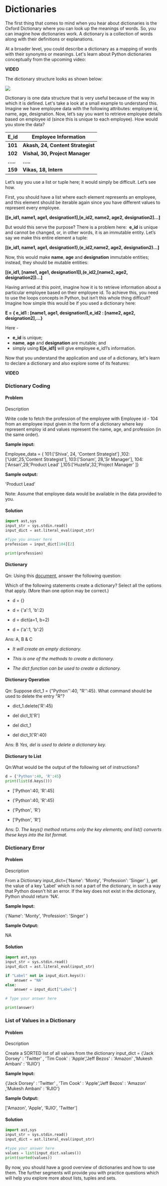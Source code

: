 # Dictionaries

The first thing that comes to mind when you hear about dictionaries is the Oxford Dictionary where you can look up the meanings of words. So, you can imagine how dictionaries work. A dictionary is a collection of words along with their definitions or explanations.

At a broader level, you could describe a dictionary as a mapping of words with their synonyms or meanings. Let's learn about Python dictionaries conceptually from the upcoming video:

**VIDEO**

The dictionary structure looks as shown below:

![](https://i.ibb.co/SVrk3xY/Dictionary-Key-Value.png)

Dictionary is one data structure that is very useful because of the way in which it is defined. Let's take a look at a small example to understand this. Imagine we have employee data with the following attributes: employee id, name, age, designation. Now, let’s say you want to retrieve employee details based on employee id (since this is unique to each employee). How would you store the data?

| **E_id** | **Employee Information**          |
| -------- | --------------------------------- |
| **101**  | **Akash, 24, Content Strategist** |
| **102**  | **Vishal, 30, Project Manager**   |
| **…..**  | **…..**                           |
| **159**  | **Vikas, 18, Intern**             |

Let’s say you use a list or tuple here; it would simply be difficult. Let’s see how.

First, you should have a list where each element represents an employee, and this element should be iterable again since you have different values to represent every employee.

**[[e_id1, name1, age1, designation1],[e_id2, name2, age2, designation2]...]**

But would this serve the purpose? There is a problem here:  **e_id** is unique and cannot be changed, or, in other words, it is an immutable entity. Let’s say we make this entire element a tuple:

**[(e_id1, name1, age1, designation1),(e_id2,name2, age2, designation2)...]**

Now, this would make **name**, **age** and **designation** immutable entities; instead, they should be mutable entities:

**[(e_id1, [name1, age1, designation1]),(e_id2,[name2, age2, designation2])...]**

Having arrived at this point, imagine how it is to retrieve information about a particular employee based on their employee id. To achieve this, you need to use the loops concepts in Python, but isn’t this whole thing difficult? Imagine how simple this would be if you used a dictionary here:

**E = { e_id1 : [name1, age1, designation1],e_id2 : [name2, age2, designation2],...}**

Here - 

- **e_id** is unique;
- **name**, **age** and **designation** are mutable; and
- simply using **E[e_id1]** will give employee e_id1’s information.

Now that you understand the application and use of a dictionary, let's learn to declare a dictionary and also explore some of its features:

**VIDEO**

### Dictionary Coding

#### Problem

Description

Write code to fetch the profession of the employee with Employee id - 104 from an employee input given in the form of a dictionary where key represent employ id and values represent the name, age, and profession (in the same order).

**Sample input:**

Employee_data = { 101:['Shiva', 24, 'Content Strategist'] ,102:['Udit',25,'Content Strategist'], 103:['Sonam', 28,'Sr Manager'], 104:['Ansari',29,'Product Lead' ],105:['Huzefa',32,'Project Manager' ]}

**Sample output:**

'Product Lead'

Note: Assume that employee data would be available in the data provided to you.

#### Solution

```python
import ast,sys
input_str = sys.stdin.read()
input_dict = ast.literal_eval(input_str)

#Type you answer here
profession = input_dict[104][2]

print(profession)
```

#### Dictionary

Qn: Using this [document](https://docs.python.org/3/tutorial/datastructures.html#dictionaries), answer the following question:

Which of the following statements create a dictionary? Select all the options that apply. (More than one option may be correct.)

- d = {}

- d = {'a':1, 'b':2}

- d = dict(a=1, b=2)

- d = ('a':1, 'b':2)

Ans: A, B & C

- *It will create an empty dictionary.*

- *This is one of the methods to create a dictionary.*

- *The dict function can be used to create a dictionary.*

#### Dictionary Operation

Qn: Suppose dict_1 = {"Python'':40, "R'':45}. What command should be used to delete the entry "R"?

- dict_1.delete('R':45)

- del dict_1['R']

- del dict_1

- del dict_1('R':40)

Ans: B *Yes, del is used to delete a dictionary key.*

#### Dictionary to List

Qn:What would be the output of the following set of instructions?

```python
d = {'Python':40, 'R':45}
print(list(d.keys()))
```

- ['Python':40, 'R':45]

- ('Python':40, 'R':45)

- ('Python', 'R')

- ['Python', 'R']

Ans: D. *The keys() method returns only the key elements; and list() converts these keys into the list format.*

### Dictionary Error

#### Problem

Description

From a Dictionary input_dict={'Name': 'Monty', 'Profession': 'Singer' }, get the value of a key ‘Label’ which is not a part of the dictionary, in such a way that Python doesn't hit an error. If the key does not exist in the dictionary, Python should return 'NA'.

**Sample Input:**

{'Name': 'Monty', 'Profession': 'Singer' }

**Sample Output:**

NA

#### Solution

```python
import ast,sys
input_str = sys.stdin.read()
input_dict = ast.literal_eval(input_str)

if "Label" not in input_dict.keys():
    answer = "NA"
else:
    answer = input_dict["Label"]

# Type your answer here

print(answer)
```

### 

### List of Values in a Dictionary

#### Problem

Description

Create a SORTED list of all values from the dictionary input_dict = {'Jack Dorsey' : 'Twitter' , 'Tim Cook' : 'Apple','Jeff Bezos' : 'Amazon' ,'Mukesh Ambani' : 'RJIO'}

**Sample Input:**

{'Jack Dorsey' : 'Twitter' , 'Tim Cook' : 'Apple','Jeff Bezos' : 'Amazon' ,'Mukesh Ambani' : 'RJIO'}

**Sample Output:**

 ['Amazon', 'Apple', 'RJIO', 'Twitter']

#### Solution

```python
import ast,sys
input_str = sys.stdin.read()
input_dict = ast.literal_eval(input_str)

#type your answer here
values = list(input_dict.values())
print(sorted(values))
```

By now, you should have a good overview of dictionaries and how to use them. The further segments will provide you with practice questions which will help you explore more about lists, tuples and sets.
